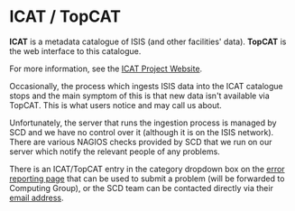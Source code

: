 # ICAT / TopCAT

**ICAT** is a metadata catalogue of ISIS (and other facilities' data).  **TopCAT** is the web interface to this catalogue.

For more information, see the [ICAT Project Website](https://icatproject.org/).

Occasionally, the process which ingests ISIS data into the ICAT catalogue stops and the main symptom of this is that new data isn't available via TopCAT.  This is what users notice and may call us about.

Unfortunately, the server that runs the ingestion process is managed by SCD and we have no control over it (although it is on the ISIS network).  There are various NAGIOS checks provided by SCD that we run on our server which notify the relevant people of any problems.

There is an ICAT/TopCAT entry in the category dropdown box on the [error reporting page](http://sparrowhawk.nd.rl.ac.uk/footprints/) that can be used to submit a problem (will be forwarded to Computing Group), or the SCD team can be contacted directly via their [email address](mailto:isisdata@stfc.ac.uk).